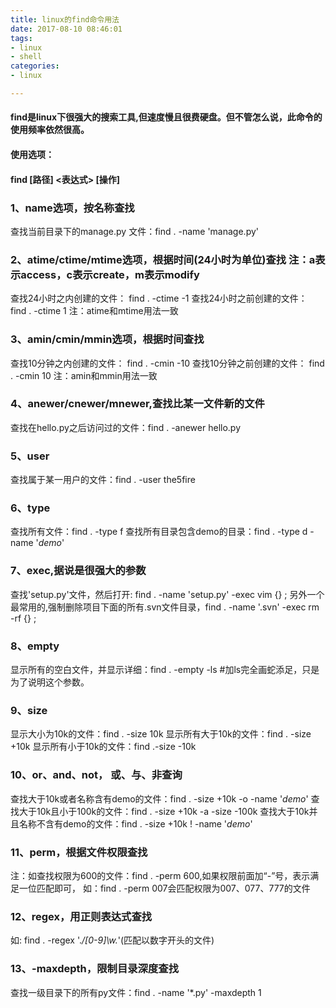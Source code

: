```yaml
---
title: linux的find命令用法
date: 2017-08-10 08:46:01
tags:
- linux
- shell
categories: 
- linux

---
```

#### find是linux下很强大的搜索工具,但速度慢且很费硬盘。但不管怎么说，此命令的使用频率依然很高。
<!-- more -->

#### 使用选项：
#### find [路径] <表达式> [操作]

### 1、name选项，按名称查找
 查找当前目录下的manage.py 文件：find . -name 'manage.py'

### 2、atime/ctime/mtime选项，根据时间(24小时为单位)查找 注：a表示access，c表示create，m表示modify
  查找24小时之内创建的文件： find . -ctime -1
  查找24小时之前创建的文件： find . -ctime 1
  注：atime和mtime用法一致

### 3、amin/cmin/mmin选项，根据时间查找
  查找10分钟之内创建的文件： find . -cmin -10
  查找10分钟之前创建的文件： find . -cmin 10
  注：amin和mmin用法一致

### 4、anewer/cnewer/mnewer,查找比某一文件新的文件
  查找在hello.py之后访问过的文件：find . -anewer hello.py

### 5、user
  查找属于某一用户的文件：find . -user the5fire

### 6、type
  查找所有文件：find . -type f
  查找所有目录包含demo的目录：find . -type d -name '*demo*'

### 7、exec,据说是很强大的参数
  查找'setup.py'文件，然后打开: find . -name 'setup.py' -exec vim {} \;
  另外一个最常用的,强制删除项目下面的所有.svn文件目录，find . -name '.svn' -exec rm -rf {} \;
### 8、empty
  显示所有的空白文件，并显示详细：find . -empty -ls #加ls完全画蛇添足，只是为了说明这个参数。

### 9、size
  显示大小为10k的文件：find . -size 10k
  显示所有大于10k的文件：find . -size +10k
  显示所有小于10k的文件：find .-size -10k

### 10、or、and、not， 或、与、非查询
  查找大于10k或者名称含有demo的文件：find . -size +10k -o -name '*demo*'
  查找大于10k且小于100k的文件：find . -size +10k -a -size -100k
  查找大于10k并且名称不含有demo的文件：find . -size +10k ! -name '*demo*'

### 11、perm，根据文件权限查找
  注：如查找权限为600的文件：find . -perm 600,如果权限前面加“-”号，表示满足一位匹配即可，
  如：find . -perm 007会匹配权限为007、077、777的文件

### 12、regex，用正则表达式查找
  如: find . -regex '.*/[0-9]\w.*'(匹配以数字开头的文件)

### 13、-maxdepth，限制目录深度查找
  查找一级目录下的所有py文件：find . -name '*.py' -maxdepth 1
